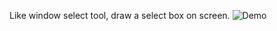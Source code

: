 Like window select tool, draw a select box on screen.
![Demo](https://p2.bahamut.com.tw/HOME/creationCover/21/0005053721.PNG)
